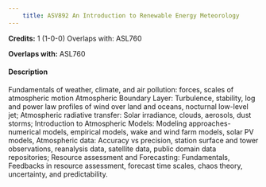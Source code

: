 ```yaml
---
    title: ASV892 An Introduction to Renewable Energy Meteorology
---
```

**Credits:** 1 (1-0-0) Overlaps with: ASL760



**Overlaps with:** ASL760

#### Description 
Fundamentals of weather, climate, and air pollution: forces, scales of atmospheric motion Atmospheric Boundary Layer: Turbulence, stability, log and power law profiles of wind over land and oceans, nocturnal low-level jet; Atmospheric radiative transfer: Solar irradiance, clouds, aerosols, dust storms; Introduction to Atmospheric Models: Modeling approaches-numerical models, empirical models, wake and wind farm models, solar PV models, Atmospheric data: Accuracy vs precision, station surface and tower observations, reanalysis data, satellite data, public domain data repositories; Resource assessment and Forecasting: Fundamentals, Feedbacks in resource assessment, forecast time scales, chaos theory, uncertainty, and predictability.